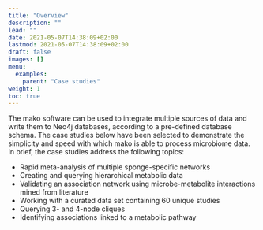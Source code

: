 ```yaml
---
title: "Overview"
description: ""
lead: ""
date: 2021-05-07T14:38:09+02:00
lastmod: 2021-05-07T14:38:09+02:00
draft: false
images: []
menu: 
  examples:
    parent: "Case studies"
weight: 1
toc: true
---
```


The mako software can be used to integrate multiple sources of data and write them to Neo4j databases, according to a pre-defined database schema. The case studies below have been selected to demonstrate the simplicity and speed with which mako is able to process microbiome data. In brief, the case studies address the following topics:<br>

<ul>
  <li>Rapid meta-analysis of multiple sponge-specific networks</li>
  <li>Creating and querying hierarchical metabolic data</li>
  <li>Validating an association network using microbe-metabolite interactions mined from literature</li>
  <li>Working with a curated data set containing 60 unique studies</li>
  <li>Querying 3- and 4-node cliques</li>
  <li>Identifying associations linked to a metabolic pathway</li>
</ul>